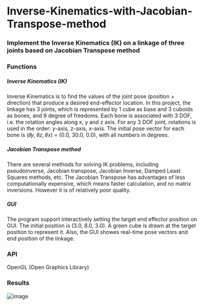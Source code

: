 # Inverse-Kinematics-with-Jacobian-Transpose-method
### **Implement the Inverse Kinematics (IK) on a linkage of three joints based on Jacobian Transpose method**


### Functions

##### Inverse Kinematics (IK)
Inverse Kinematics is to find the values of the joint pose (position + direction) that produce a desired end-effector location. In this project, the linkage has 3 joints, which is represented by 1 cube as base and 3 cuboids as bones, and 9 degree of freedoms. Each bone is associated with 3 DOF, i.e. the rotation angles along x, y and z axis. For any 3 DOF joint, rotations is used in the order: y-axis, z-axis, x-axis. The initial pose vector for each bone is (𝜃𝑦, 𝜃𝑧, 𝜃𝑥) = (0.0, 30.0, 0.0), with all numbers in degrees.

##### Jacobian Transpose method
There are several methods for solving IK problems, including pseudoinverse, Jacobian transpose, Jacobian Inverse, Damped Least Squares methods, etc. The Jacobian Transpose has advantages of less computationally expensive, which means faster calculation, and no matrix inversions. However it is of relatively poor quality.

##### GUI
The program support interactively setting the target end effector position on GUI. The initial position is (3.0, 8.0, 3.0). A green cube is drawn at the target position to represent it. Also, the GUI showes real-time pose vectors and end position of the linkage.


### API
OpenGL (Open Graphics Library)


### Results
![image]( https://github.com/JuChenLin/Inverse-Kinematics-with-Jacobian-Transpose-method/blob/master/Results/result_gif.gif )

